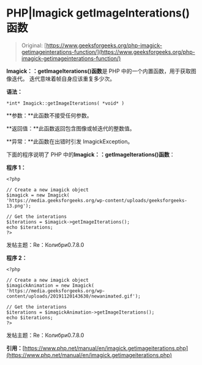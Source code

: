 # PHP|Imagick getImageInterations()函数

> Original: [https://www.geeksforgeeks.org/php-imagick-getimageinterations-function/](https://www.geeksforgeeks.org/php-imagick-getimageinterations-function/)

**Imagick：：getImageIterations()函数**是 PHP 中的一个内置函数，用于获取图像迭代。 迭代意味着帧自身应该重复多少次。

**语法：**

```
*int* Imagick::getImageIterations( *void* )
```

**参数：**此函数不接受任何参数。

**返回值：**此函数返回包含图像或帧迭代的整数值。

**异常：**此函数在出错时引发 ImagickException。

下面的程序说明了 PHP 中的**Imagick：：getImageIterations()函数**：

**程序 1：**

```
<?php

// Create a new imagick object
$imagick = new Imagick(
'https://media.geeksforgeeks.org/wp-content/uploads/geeksforgeeks-13.png');

// Get the interations
$iterations = $imagick->getImageIterations();
echo $iterations;
?>
```

发帖主题：Re：Колибри0.7.8.0

**程序 2：**

```
<?php

// Create a new imagick object
$imagickAnimation = new Imagick(
'https://media.geeksforgeeks.org/wp-content/uploads/20191120143630/newanimated.gif');

// Get the interations
$iterations = $imagickAnimation->getImageIterations();
echo $iterations;
?>
```

发帖主题：Re：Колибри0.7.8.0

**引用：**[https://www.php.net/manual/en/imagick.getimageiterations.php](https://www.php.net/manual/en/imagick.getimageiterations.php)